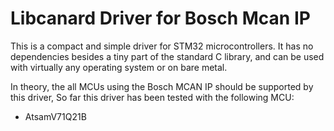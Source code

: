 # Libcanard Driver for Bosch Mcan IP

This is a compact and simple driver for STM32 microcontrollers.
It has no dependencies besides a tiny part of the standard C library,
and can be used with virtually any operating system or on bare metal.

In theory, the all MCUs using the Bosch MCAN IP should be supported by this driver,
So far this driver has been tested with the following MCU:
- AtsamV71Q21B
